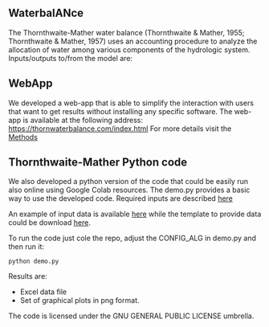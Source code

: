 [](https://thornwaterbalance.com/index.html#)

## WaterbalANce
The Thornthwaite-Mather water balance (Thornthwaite & Mather, 1955; Thornthwaite & Mather, 1957) uses an accounting procedure to analyze the allocation of water among various components of the hydrologic system. Inputs/outputs to/from the model are:

## WebApp
We developed a web-app that is able to simplify the interaction with users that want to get results without installing any specific software.
The web-app is available at the following address:
https://thornwaterbalance.com/index.html
For more details visit the  [Methods](https://thornwaterbalance.com/methods.html)  

## Thornthwaite-Mather Python code
We also developed a python version of the code that could be easily run also online using Google Colab resources.
The demo.py provides a basic way to use the developed code.
Required inputs are described [here](https://thornwaterbalance.com/methods.html)  

An example of input data is available [here](https://thornwaterbalance.com/example.xlsx) while the template to provide data could be download [here](https://thornwaterbalance.com/example.xlsx).

To run the code just cole the repo, adjust the CONFIG_ALG in demo.py and then run it:

    python demo.py
Results are:

 - Excel data file
 - Set of graphical plots in png format.

The code is licensed under the GNU GENERAL PUBLIC LICENSE umbrella.


